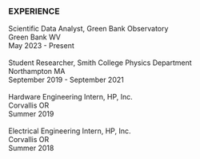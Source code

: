 ### EXPERIENCE
Scientific Data Analyst, Green Bank Observatory\
Green Bank WV\
May 2023 - Present\
\
Student Researcher, Smith College Physics Department\
Northampton MA\
September 2019 - September 2021\
\
Hardware Engineering Intern, HP, Inc.\
Corvallis OR\
Summer 2019\
\
Electrical Engineering Intern, HP, Inc.\
Corvallis OR\
Summer 2018
